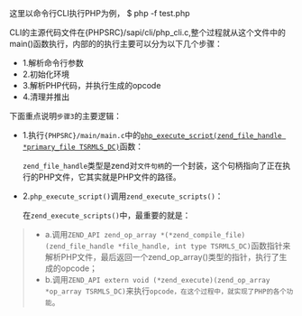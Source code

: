这里以命令行CLI执行PHP为例，
	$ php -f test.php

CLI的主源代码文件在{PHPSRC}/sapi/cli/php_cli.c,整个过程就从这个文件中的 main()函数执行，内部的的执行主要可以分为以下几个步骤：

* 1.解析命令行参数
* 2.初始化环境
* 3.解析PHP代码，并执行生成的opcode
* 4.清理并推出

下面重点说明`步骤3`的主要逻辑：

* 1.执行`{PHPSRC}/main/main.c`中的[`php_execute_script(zend_file_handle *primary_file TSRMLS_DC)`](https://github.com/php/php-src/blob/master/main/main.c#L2466)函数：
	
	`zend_file_handle`类型是zend对`文件句柄`的一个封装，这个句柄指向了正在执行的PHP文件，它其实就是PHP文件的路径。
* 2.`php_execute_script()`调用`zend_execute_scripts()`：
		
	在`zend_execute_scripts()`中，最重要的就是：
>* a.调用`ZEND_API zend_op_array *(*zend_compile_file)(zend_file_handle *file_handle, int type TSRMLS_DC)`函数指针来解析PHP文件，最后返回一个zend_op_array()类型的指针，执行了生成的opcode；
>* b.调用`ZEND_API extern void (*zend_execute)(zend_op_array *op_array TSRMLS_DC)`来执行`opcode，在这个过程中，就实现了PHP的各个功能`。
